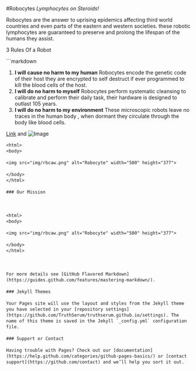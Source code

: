 #Robocytes 
_Lymphocytes on Steroids!_ 
 <p> Robocytes are the answer to uprising epidemics affecting third world countries and even parts of the eastern and western societies. these robotic lymphocytes are guaranteed to preserve and prolong the lifespan of the humans they assist.</p> 
<p> 3 Rules Of a Robot </p>
```markdown

1. **I will cause no harm to my human** 
Robocytes encode the genetic code of their host they are encrypted to self destruct if ever programmed to kill the blood cells of the host.
2. **I will do no harm to myself** 
Robocytes perform systematic cleansing to calibrate and perform their daily task, their hardware is designed to outlast 105 years. 
3. **I will do no harm to my environment**
These microscopic robots leave no traces in the human body , when dormant they circulate through the body like blood cells. 

[Link](url) and ![Image](src)
```
<html>
<body>

<img src="img/rbcaw.png" alt="Robocyte" width="500" height="377">

</body>
</html>

### Our Mission 

 

<html>
<body>

<img src="img/rbcaw.png" alt="Robocyte" width="500" height="377">

</body>
</html>



For more details see [GitHub Flavored Markdown](https://guides.github.com/features/mastering-markdown/).

### Jekyll Themes

Your Pages site will use the layout and styles from the Jekyll theme you have selected in your [repository settings](https://github.com/TruthSerum/truthserum.github.io/settings). The name of this theme is saved in the Jekyll `_config.yml` configuration file.

### Support or Contact

Having trouble with Pages? Check out our [documentation](https://help.github.com/categories/github-pages-basics/) or [contact support](https://github.com/contact) and we’ll help you sort it out.
